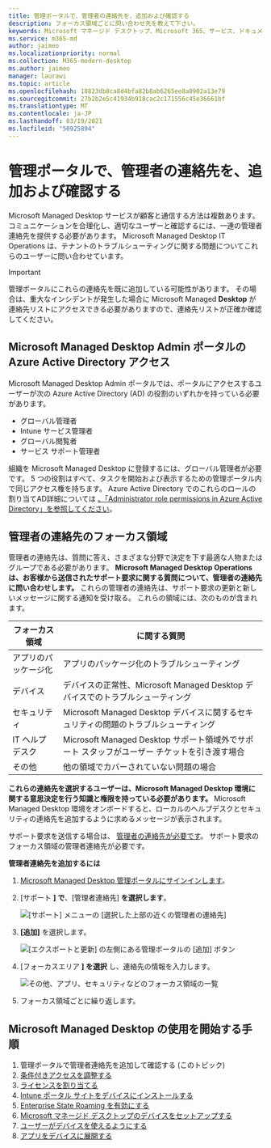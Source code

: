 ```yaml
---
title: 管理ポータルで、管理者の連絡先を、追加および確認する
description: フォーカス領域ごとに問い合わせ先を教えて下さい。
keywords: Microsoft マネージド デスクトップ、Microsoft 365、サービス、ドキュメント
ms.service: m365-md
author: jaimeo
ms.localizationpriority: normal
ms.collection: M365-modern-desktop
ms.author: jaimeo
manager: laurawi
ms.topic: article
ms.openlocfilehash: 18823db8ca8d4bfa82b8ab6265ee8a0902a13e79
ms.sourcegitcommit: 27b2b2e5c41934b918cac2c171556c45e36661bf
ms.translationtype: MT
ms.contentlocale: ja-JP
ms.lasthandoff: 03/19/2021
ms.locfileid: "50925894"
---
```

# <a name="add-and-verify-admin-contacts-in-the-admin-portal"></a>管理ポータルで、管理者の連絡先を、追加および確認する

Microsoft Managed Desktop サービスが顧客と通信する方法は複数あります。 コミュニケーションを合理化し、適切なユーザーと確認するには、一連の管理者連絡先を提供する必要があります。 Microsoft Managed Desktop IT Operations は、テナントのトラブルシューティングに関する問題についてこれらのユーザーに問い合わせています。

> [!IMPORTANT]
> 管理ポータルにこれらの連絡先を既に追加している可能性があります。 その場合は、重大なインシデントが発生した場合に Microsoft Managed **Desktop** が連絡先リストにアクセスできる必要がありますので、連絡先リストが正確か確認してください。

## <a name="azure-active-directory-access-for-microsoft-managed-desktop-admin-portal"></a>Microsoft Managed Desktop Admin ポータルの Azure Active Directory アクセス

Microsoft Managed Desktop Admin ポータルでは、ポータルにアクセスするユーザーが次の Azure Active Directory (AD) の役割のいずれかを持っている必要があります。
- グローバル管理者
- Intune サービス管理者
- グローバル閲覧者
- サービス サポート管理者

組織を Microsoft Managed Desktop に登録するには、グローバル管理者が必要です。 5 つの役割はすべて、タスクを開始および表示するための管理ポータル内で同じアクセス権を持ちます。 Azure Active Directory でのこれらのロールの割り当てAD詳細については [、「Administrator role permissions in Azure Active Directory」を参照してください](/azure/active-directory/users-groups-roles/directory-assign-admin-roles)。 

## <a name="admin-contact-areas-of-focus"></a>管理者の連絡先のフォーカス領域

管理者の連絡先は、質問に答え、さまざまな分野で決定を下す最適な人物またはグループである必要があります。 **Microsoft Managed Desktop Operations は、お客様から送信されたサポート要求に関する質問について、管理者の連絡先に問い合わせします。** これらの管理者の連絡先は、サポート要求の更新と新しいメッセージに関する通知を受け取る。 これらの領域には、次のものが含まれます。

フォーカス領域 | に関する質問
--- | ---
アプリのパッケージ化 | アプリのパッケージ化のトラブルシューティング
デバイス | デバイスの正常性、Microsoft Managed Desktop デバイスでのトラブルシューティング
セキュリティ | Microsoft Managed Desktop デバイスに関するセキュリティの問題のトラブルシューティング
IT ヘルプ デスク | Microsoft Managed Desktop サポート領域外でサポート スタッフがユーザー チケットを引き渡す場合 
その他 | 他の領域でカバーされていない問題の場合

**これらの連絡先を選択するユーザーは、Microsoft Managed Desktop 環境に関する意思決定を行う知識と権限を持っている必要があります。** Microsoft Managed Desktop 環境をオンボードすると、ローカルのヘルプデスクとセキュリティの連絡先を追加するように求めるメッセージが表示されます。 

サポート要求を送信する場合は、 [管理者の連絡先が必要です](../service-description/support.md)。 サポート要求のフォーカス領域の管理者連絡先が必要です。 

**管理者連絡先を追加するには**

1.  [Microsoft Managed Desktop 管理ポータルにサインインします](https://aka.ms/mwaasportal)。 

2.  [サポート **] で**、[管理者連絡先] **を選択します**。 

    ![[サポート] メニューの [選択した上部の近くの管理者の連絡先]](../../media/admincontacts.png)

3. **[追加]** を選択します。

    ![[エクスポートと更新] の左側にある管理ポータルの [追加] ボタン](../../media/adminadd.png)

4.  [フォーカスエリア **] を選択** し、連絡先の情報を入力します。 

    ![その他、アプリ、セキュリティなどのフォーカス領域の一覧](../../media/areaoffocus.png)

5. フォーカス領域ごとに繰り返します。 

## <a name="steps-to-get-started-with-microsoft-managed-desktop"></a>Microsoft Managed Desktop の使用を開始する手順

1. 管理ポータルで管理者連絡先を追加して確認する (このトピック)
2. [条件付きアクセスを調整する](conditional-access.md)
3. [ライセンスを割り当てる](assign-licenses.md)
4. [Intune ポータル サイトをデバイスにインストールする](company-portal.md)
5. [Enterprise State Roaming を有効にする](enterprise-state-roaming.md)
6. [Microsoft マネージド デスクトップのデバイスをセットアップする](set-up-devices.md)
7. [ユーザーがデバイスを使えるようにする](get-started-devices.md)
8. [アプリをデバイスに展開する](deploy-apps.md)